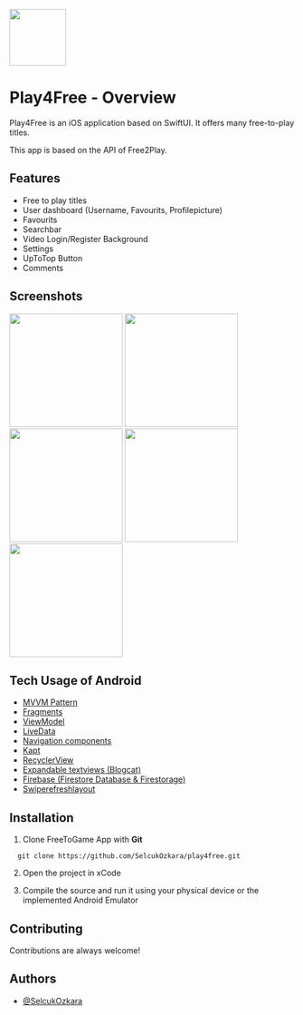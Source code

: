 <p float="left">
  <img src="/app/src/main/res/drawable/logo.png" width="100" />
</p> 

# Play4Free - Overview

Play4Free is an iOS application based on SwiftUI. It offers many free-to-play titles.

This app is based on the API of Free2Play. 

## Features

- Free to play titles
- User dashboard (Username, Favourits, Profilepicture)
- Favourits
- Searchbar
- Video Login/Register Background
- Settings
- UpToTop Button
- Comments

## Screenshots

<p float="left">
  <img src="/app/screenshots/screen1.png" width="200" />
  <img src="/app/screenshots/screen2.png" width="200" />
  <img src="/app/screenshots/screen3.png" width="200" />
  <img src="/app/screenshots/screen4.png" width="200" />
  <img src="/app/screenshots/screen5.png" width="200" />
</p>

## Tech Usage of Android

- [MVVM Pattern](https://developer.android.com/topic/architecture)
- [Fragments](https://developer.android.com/guide/fragments)
- [ViewModel](https://developer.android.com/topic/libraries/architecture/viewmodel)
- [LiveData](https://developer.android.com/topic/libraries/architecture/livedata)
- [Navigation components](https://developer.android.com/guide/navigation/get-started)
- [Kapt](https://kotlinlang.org/docs/kapt.html)
- [RecyclerView](https://developer.android.com/reference/androidx/recyclerview/widget/RecyclerView)
- [Expandable textviews (Blogcat)](https://github.com/Blogcat/Android-ExpandableTextView)
- [Firebase (Firestore Database & Firestorage)](https://firebase.google.com)
- [Swiperefreshlayout](https://developer.android.com/develop/ui/views/touch-and-input/swipe/add-swipe-interface)


## Installation

1. Clone FreeToGame App with **Git**

```git
  git clone https://github.com/SelcukOzkara/play4free.git

```

2. Open the project in xCode

3. Compile the source and run it using your physical device or the implemented Android Emulator

## Contributing

Contributions are always welcome!


## Authors

- [@SelcukOzkara](https://github.com/SelcukOzkara)
